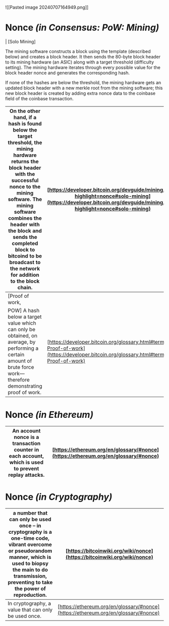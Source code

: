 ![[Pasted image 20240707164949.png]]

# Nonce _(in Consensus: PoW: Mining)_

| [Solo Mining]

The mining software constructs a block using the template (described below) and creates a block header. It then sends the 80-byte block header to its mining hardware (an ASIC) along with a target threshold (difficulty setting). The mining hardware iterates through every possible value for the block header nonce and generates the corresponding hash.

If none of the hashes are below the threshold, the mining hardware gets an updated block header with a new merkle root from the mining software; this new block header is created by adding extra nonce data to the coinbase field of the coinbase transaction.

| On the other hand, if a hash is found below the target threshold, the mining hardware returns the block header with the successful nonce to the mining software. The mining software combines the header with the block and sends the completed block to bitcoind to be broadcast to the network for addition to the block chain. | [https://developer.bitcoin.org/devguide/mining.html?highlight=nonce#solo-mining](https://developer.bitcoin.org/devguide/mining.html?highlight=nonce#solo-mining) |
| --------------------------------------------------------------------------------------------------------------------------------------------------------------------------------------------------------------------------------------------------------------------------------------------------------------------------------- | ---------------------------------------------------------------------------------------------------------------------------------------------------------------- |
| [Proof of work,                                                                                                                                                                                                                                                                                                                   |                                                                                                                                                                  |
| POW] A hash below a target value which can only be obtained, on average, by performing a certain amount of brute force work—therefore demonstrating proof of work.                                                                                                                                                                | [https://developer.bitcoin.org/glossary.html#term-Proof-of-work](https://developer.bitcoin.org/glossary.html#term-Proof-of-work)                                 |

# Nonce _(in Ethereum)_

| An account nonce is a transaction counter in each account, which is used to prevent replay attacks. | [https://ethereum.org/en/glossary/#nonce](https://ethereum.org/en/glossary/#nonce) |
| --------------------------------------------------------------------------------------------------- | ---------------------------------------------------------------------------------- |

# Nonce _(in Cryptography)_

| a number that can only be used once – in cryptography is a one-time code, vibrant overcome or pseudorandom manner, which is used to biopsy the main to do transmission, preventing to take the power of reproduction. | [https://bitcoinwiki.org/wiki/nonce](https://bitcoinwiki.org/wiki/nonce)           |
| --------------------------------------------------------------------------------------------------------------------------------------------------------------------------------------------------------------------- | ---------------------------------------------------------------------------------- |
| In cryptography, a value that can only be used once.                                                                                                                                                                  | [https://ethereum.org/en/glossary/#nonce](https://ethereum.org/en/glossary/#nonce) |

